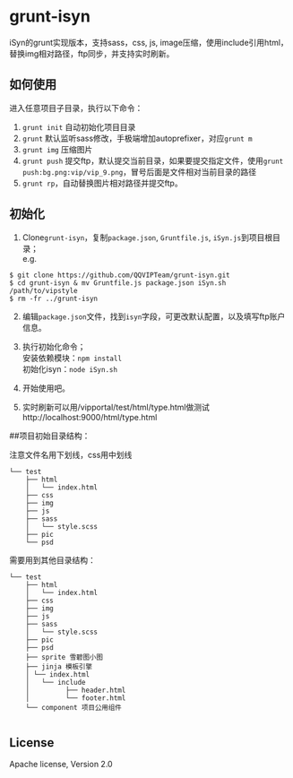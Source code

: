 grunt-isyn
==========

iSyn的grunt实现版本，支持sass，css, js, image压缩，使用include引用html，替换img相对路径，ftp同步，并支持实时刷新。

## 如何使用
进入任意项目子目录，执行以下命令：

1. `grunt init` 自动初始化项目目录
2. `grunt` 默认监听sass修改，手极端增加autoprefixer，对应`grunt m`
3. `grunt img` 压缩图片
4. `grunt push` 提交ftp，默认提交当前目录，如果要提交指定文件，使用`grunt push:bg.png:vip/vip_9.png`，冒号后面是文件相对当前目录的路径
4. `grunt rp`，自动替换图片相对路径并提交ftp。


## 初始化
1. Clone`grunt-isyn`，复制`package.json`, `Gruntfile.js`, `iSyn.js`到项目根目录；  
e.g.  
```
$ git clone https://github.com/QQVIPTeam/grunt-isyn.git
$ cd grunt-isyn & mv Gruntfile.js package.json iSyn.sh /path/to/vipstyle
$ rm -fr ../grunt-isyn
```

2. 编辑`package.json`文件，找到`isyn`字段，可更改默认配置，以及填写ftp账户信息。

3. 执行初始化命令；  
安装依赖模块：`npm install`  
初始化isyn：`node iSyn.sh`
4. 开始使用吧。
5. 实时刷新可以用/vipportal/test/html/type.html做测试http://localhost:9000/html/type.html



##项目初始目录结构：

注意文件名用下划线，css用中划线

```
└── test
    ├── html
    │   └── index.html
    ├── css
    ├── img
    ├── js
    ├── sass
    │   └── style.scss
    ├── pic
    └── psd
```

需要用到其他目录结构：

```
└── test
    ├── html
    │   └── index.html
    ├── css
    ├── img
    ├── js
    ├── sass
    │   └── style.scss
    ├── pic
    ├── psd
   	├── sprite 雪碧图小图
    ├── jinja 模板引擎
    │ └── index.html
    │   └── include
   	│  		  ├── header.html
   	│ 	 	  └── footer.html
    └── component 项目公用组件
    
```


## License
Apache license, Version 2.0
